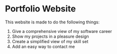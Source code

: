 # Portfolio Website
This website is made to do the following things:

1. Give a comprehensive view of my software career
2. Show my projects in a pleasure design
3. Create a simplified view of my skill set
4. Add an easy way to contact me
